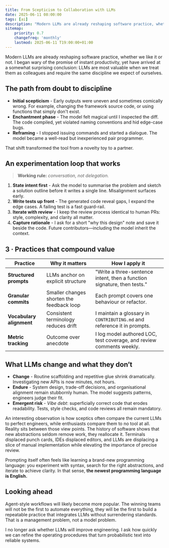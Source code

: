 ```yaml
---
title: From Scepticism to Collaboration with LLMs
date: 2025-06-11 08:00:00
tags: [ai]
description: "Modern LLMs are already reshaping software practice, whether we like it or not. I began wary of the promise of instant productivity, yet have arrived at a somewhat surprising conclusion: LLMs are most valuable when we treat them as colleagues and require the same discipline we expect of ourselves."
sitemap:
    priority: 0.7
    changefreq: 'monthly'
    lastmod: 2025-06-11 T19:00:00+01:00
---
```


Modern LLMs are already reshaping software practice, whether we like it or not. I began wary of the promise of instant productivity, yet have arrived at a somewhat surprising conclusion: LLMs are most valuable when we treat them as colleagues and require the same discipline we expect of ourselves.

## The path from doubt to discipline

* **Initial scepticism** - Early outputs were uneven and sometimes comically wrong. For example, changing the framework source code, or using functions that simply don't exist.
* **Enchantment phase** - The model felt magical until I inspected the diff. The code compiled, yet violated naming conventions and hid edge-case bugs.
* **Reframing** - I stopped issuing commands and started a dialogue. The model became a well-read but inexperienced pair programmer.

That shift transformed the tool from a novelty toy to a partner.

## An experimentation loop that works

> **Working rule:** *conversation, not delegation.*

1. **State intent first** - Ask the model to summarise the problem and sketch a solution outline before it writes a single line. Misalignment surfaces early.
2. **Write tests up front** - The generated code reveal gaps, I expand the edge cases. A failing test is a fast guard-rail.
3. **Iterate with review** - I keep the review process identical to human PRs: style, complexity, and clarity all matter.
4. **Capture rationale** - I ask for a short "why this design" note and save it beside the code. Future contributors—including the model inherit the context.

## 3 · Practices that compound value

| Practice                 | Why it matters                            | How I apply it                                                          |
|--------------------------|-------------------------------------------|-------------------------------------------------------------------------|
| **Structured prompts**   | LLMs anchor on explicit structure         | "Write a three-sentence intent, then a function signature, then tests." |
| **Granular commits**     | Smaller changes shorten the feedback loop | Each prompt covers one behaviour or refactor.                           |
| **Vocabulary alignment** | Consistent terminology reduces drift      | I maintain a glossary in `CONTRIBUTING.md` and reference it in prompts. |
| **Metric tracking**      | Outcome over anecdote                     | I log model authored LOC, test coverage, and review comments weekly.    |

## What LLMs change and what they don’t

* **Change** - Routine scaffolding and repetitive glue shrink dramatically. Investigating new APIs is now minutes, not hours.
* **Endure** - System design, trade-off decisions, and organisational alignment remain stubbornly human. The model suggests patterns, engineers judge their fit.
* **Emergent risk** - *Vibe debt*: superficially correct code that erodes readability. Tests, style checks, and code reviews all remain mandatory.

An interesting observation is how sceptics often compare the current LLMs to perfect engineers, while enthusiasts compare them to no tool at all. Reality sits between those view points. The history of software shows that new abstractions seldom remove work, they reallocate it. Terminals displaced punch cards, IDEs displaced editors, and LLMs are displacing a slice of manual implementation while elevating the importance of precise review.

Prompting itself often feels like learning a brand-new programming language: you experiment with syntax, search for the right abstractions, and iterate to achieve clarity. In that sense, **the newest programming language is English.**

## Looking ahead

Agent-style workflows will likely become more popular. The winning teams will not be the first to automate everything, they will be the first to build a repeatable practice that integrates LLMs without surrendering standards. That is a management problem, not a model problem.

I no longer ask whether LLMs will improve engineering. I ask how quickly we can refine the operating procedures that turn probabilistic text into reliable systems.
